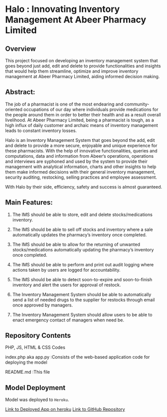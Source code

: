 # Halo : Innovating Inventory Management At Abeer Pharmacy Limited

## Overview
This project focused on developing an inventory management system that goes beyond just add, edit and delete to provide functionalities and insights that would help them streamline, optimize 
and improve inventory management at Abeer Pharmacy Limited, aiding informed decision making. 



## Abstract:

The job of a pharmacist is one of the most endearing and community-oriented occupations of our day where individuals provide medications for the people around them in order to better
their health and as a result overall livelihood. At Abeer Pharmacy Limited, being a pharmacist is tough, as a high influx of daily customer and archaic means of inventory management leads to constant inventory losses.

Halo is an Inventory Management System that goes beyond the add, edit and delete to provide a more secure, enjoyable and unique experience for these pharmacists.
With the help of innovative functionalities, queries and computations, data and information from Abeer‘s operations, 
operations and interviews are syphoned and used by the system to provide their management with analytical information, 
charts and other insights to help them make informed decisions with their general inventory management, security auditing, restocking, selling practices and employee assessment.

With Halo by their side, efficiency, safety and success is almost guaranteed.



## Main Features:

1. The IMS should be able to store, edit and delete stocks/medications inventory.

2. The IMS should be able to sell off stocks and inventory where a sale automatically updates the pharmacy’s inventory once completed.

3. The IMS should be able to allow for the returning of unwanted stocks/medications automatically updating the pharmacy’s inventory once completed.
   
4. The IMS should be able to perform and print out audit logging where actions taken by users are logged for accountability.
   
5. The IMS should be able to detect soon-to-expire and soon-to-finish inventory and alert the users for approval of restock.
   
6. The Inventory Management System should be able to automatically send a list of needed drugs to the supplier for restocks through email once approved by managers.

7. The Inventory Management System should allow users to be able to enact emergency contact of managers when need be.



## Repository Contents

PHP, JS, HTML & CSS Codes



index.php aka app.py :Consists of the web-based application code for deploying the model


README.md :This file



## Model Deployment
Model was deployed to `Heroku`.


[Link to Deployed App on heroku](https://halopharmaassist-09a3d38d05c9.herokuapp.com/)
[Link to GitHub Repository ](https://github.com/angelcaptan/HaloPharmaAssist)




